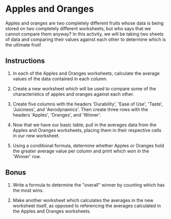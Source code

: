 # Apples and Oranges

Apples and oranges are two completely different fruits whose data is being stored on two completely different worksheets, but who says that we cannot compare them anyway? In this activity, we will be taking two sheets of data and comparing their values against each other to determine which is the ultimate fruit!

## Instructions

1. In each of the Apples and Oranges worksheets, calculate the average values of the data contained in each column.

2. Create a new worksheet which will be used to compare some of the characteristics of apples and oranges against each other.

3. Create five columns with the headers 'Durability', 'Ease of Use', 'Taste', 'Juiciness', and 'Aerodynamics'. Then create three rows with the headers 'Apples', 'Oranges', and 'Winner'.

4. Now that we have our basic table, pull in the averages data from the Apples and Oranges worksheets, placing them in their respective cells in our new worksheet.

5. Using a conditional formula, determine whether Apples or Oranges hold the greater average value per column and print which won in the 'Winner' row.

## Bonus

1. Write a formula to determine the "overall" winner by counting which has the most wins.

2. Make another worksheet which calculates the averages in the new worksheet itself, as opposed to referencing the averages calculated in the Apples and Oranges worksheets.
